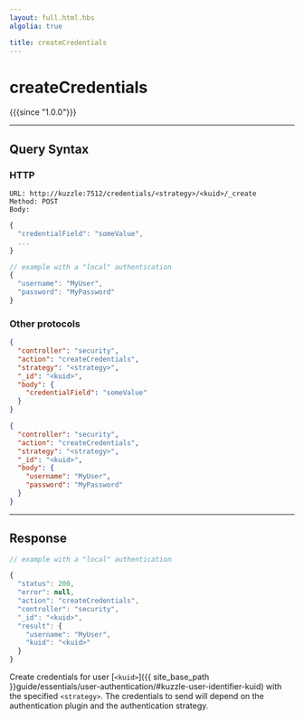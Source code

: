 ```yaml
---
layout: full.html.hbs
algolia: true

title: createCredentials
---
```



# createCredentials

{{{since "1.0.0"}}}



---

## Query Syntax

### HTTP

```http
URL: http://kuzzle:7512/credentials/<strategy>/<kuid>/_create
Method: POST  
Body:
```

```js
{
  "credentialField": "someValue",
  ...
}

// example with a "local" authentication
{
  "username": "MyUser",
  "password": "MyPassword"
}
```

### Other protocols

```json
{
  "controller": "security",
  "action": "createCredentials",
  "strategy": "<strategy>",
  "_id": "<kuid>",
  "body": {
    "credentialField": "someValue"
  }
}
```

```json
{
  "controller": "security",
  "action": "createCredentials",
  "strategy": "<strategy>",
  "_id": "<kuid>",
  "body": {
    "username": "MyUser",
    "password": "MyPassword"
  }
}
```

---

## Response

```javascript
// example with a "local" authentication

{
  "status": 200,
  "error": null,
  "action": "createCredentials",
  "controller": "security",
  "_id": "<kuid>",
  "result": {
    "username": "MyUser",
    "kuid": "<kuid>"
  }
}
```

Create credentials for user [`<kuid>`]({{ site_base_path }}guide/essentials/user-authentication/#kuzzle-user-identifier-kuid) with the specified `<strategy>`. 
The credentials to send will depend on the authentication plugin and the authentication strategy.
